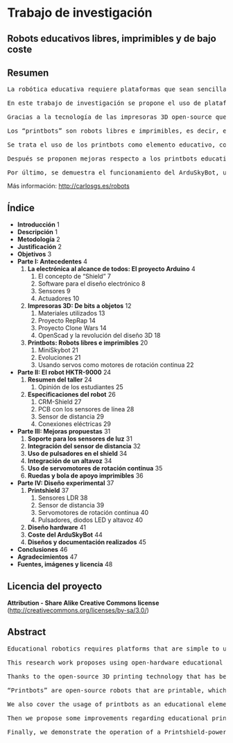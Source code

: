 Trabajo de investigación  
=====  
Robots educativos libres, imprimibles y de bajo coste  
--  

Resumen  
--  
<pre>La robótica educativa requiere plataformas que sean sencillas de utilizar, siendo a la vez muy completas y manteniendo un precio reducido; pero en muchas ocasiones es necesario dejar de lado al menos uno de estos aspectos.

En este trabajo de investigación se propone el uso de plataformas educativas de hardware libre.

Gracias a la tecnología de las impresoras 3D open-source que se han desarrollado en los últimos años, cualquiera puede disponer de una impresora 3D en su casa y fabricar sus propias piezas.

Los “printbots” son robots libres e imprimibles, es decir, existe una comunidad abierta que comparte todos los diseños y cualquiera puede fabricarlos utilizando una impresora 3D casera.

Se trata el uso de los printbots como elemento educativo, concretamente el robot HKTR-9000 y de su uso en un taller con estudiantes universitarios.

Después se proponen mejoras respecto a los printbots educativos, que culminan en el desarrollo del Printshield, una nueva plataforma educativa de hardware abierto y bajo coste basada en Arduino.

Por último, se demuestra el funcionamiento del ArduSkyBot, un printbot basado en el Printshield, y se exploran sus posibilidades educativas con vista a futuros talleres.</pre>

Más información: <http://carlosgs.es/robots>  

Índice  
--  
* **Introducción**	1  
* **Descripción**	1  
* **Metodología**	2  
* **Justificación**	2  
* **Objetivos**	3  
* **Parte I: Antecedentes**	4  
    1. **La electrónica al alcance de todos: El proyecto Arduino**	4  
        1. El concepto de “Shield”	7  
        2. Software para el diseño electrónico	8  
        3. Sensores	9  
        4. Actuadores	10  
    2. **Impresoras 3D: De bits a objetos**	12  
        1. Materiales utilizados	13  
        2. Proyecto RepRap	14  
        3. Proyecto Clone Wars	14  
        4. OpenScad y la revolución del diseño 3D	18  
    3. **Printbots: Robots libres e imprimibles**	20  
        1. MiniSkybot	21  
        2. Evoluciones	21  
        3. Usando servos como motores de rotación continua	22  
* **Parte II: El robot HKTR-9000**	24  
    1. **Resumen del taller**	24  
        1. Opinión de los estudiantes	25  
    2. **Especificaciones del robot**	26  
        1. CRM-Shield	27  
        2. PCB con los sensores de línea	28  
        3. Sensor de distancia	29  
        4. Conexiones eléctricas	29  
* **Parte III: Mejoras propuestas**	31  
    1. **Soporte para los sensores de luz**	31  
    2. **Integración del sensor de distancia**	32  
    3. **Uso de pulsadores en el shield**	34  
    4. **Integración de un altavoz**	34  
    5. **Uso de servomotores de rotación continua**	35  
    6. **Ruedas y bola de apoyo imprimibles**	36  
* **Parte IV: Diseño experimental**	37  
    1. **Printshield**	37  
        1. Sensores LDR	38  
        2. Sensor de distancia	39  
        3. Servomotores de rotación continua	40  
        4. Pulsadores, diodos LED y altavoz	40  
    2. **Diseño hardware**	41  
    3. **Coste del ArduSkyBot**	44  
    4. **Diseños y documentación realizados**	45  
* **Conclusiones**	46  
* **Agradecimientos**	47  
* **Fuentes, imágenes y licencia**	48  

Licencia del proyecto  
--  
**Attribution - Share Alike Creative Commons license** (<http://creativecommons.org/licenses/by-sa/3.0/>)  

Abstract  
--  
<pre>Educational robotics requires platforms that are simple to use, and at the same time full-featured and low-cost; but in many occasions some of these requirements must be left apart.

This research work proposes using open-hardware educational platforms.

Thanks to the open-source 3D printing technology that has been developed in recent years, anyone can have a 3D printer at home and manufacture his own parts.

“Printbots” are open-source robots that are printable, which means that they have an open community that shares every design, and anyone can build them using a 3D printer.

We also cover the usage of printbots as an educational element. Specifically, the HKTR-9000 robot and its usage on a workshop with college students.

Then we propose some improvements regarding educational printbots, that culminate with the development of the Printshield, a new educational platform which is Arduino-based, open-hardware and keeps a low cost.

Finally, we demonstrate the operation of a Printshield-powered printbot: the ArduSkyBot. We also research its educational possibilities regarding future workshops.</pre>


